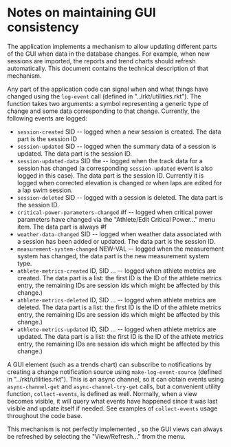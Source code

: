 # Notes on maintaining GUI consistency

The application implements a mechanism to allow updating different parts of
the GUI when data in the database changes.  For example, when new sessions are
imported, the reports and trend charts should refresh automatically.  This
document contains the technical description of that mechanism.

Any part of the application code can signal when and what things have changed
using the `log-event` call (defined in "../rkt/utilities.rkt").  The function
takes two arguments: a symbol representing a generic type of change and some
data corresponding to that change.  Currently, the following events are
logged:

* `session-created` SID -- logged when a new session is created.  The data
  part is the session ID
* `session-updated` SID -- logged when the summary data of a session is
  updated.  The data part is the session ID.
* `session-updated-data` SID the -- logged when the track data for a session
  has changed (a corresponding `session-updated` event is also logged in this
  case).  The data part is the session ID. Currently it is logged when
  corrected elevation is changed or when laps are edited for a lap swim
  session.
* `session-deleted` SID -- logged with a session is deleted.  The data part is
  the session ID.
* `critical-power-parameters-changed` #f -- logged when critical power
  parameters have changed via the "Athlete/Edit Critical Power..." menu item.
  The data part is always #f
* `weather-data-changed` SID -- logged when weather data associated with a
  session has been added or updated.  The data part is the session ID.
* `measurement-system-changed` NEW-VAL -- logged when the measurement system
  has changed, the data part is the new measurement system type.
* `athlete-metrics-created` ID, SID ... -- logged when athlete metrics are
  created.  The data part is a list: the first ID is the ID of the athlete
  metrics entry, the remaining IDs are session ids which might be affected by
  this change.)
* `athlete-metrics-deleted` ID, SID ... -- logged when athlete metrics are
  deleted.  The data part is a list: the first ID is the ID of the athlete
  metrics entry, the remaining IDs are session ids which might be affected by
  this change.)
* `athlete-metrics-updated` ID, SID ... -- logged when athlete metrics are
  updated.  The data part is a list: the first ID is the ID of the athlete
  metrics entry, the remaining IDs are session ids which might be affected by
  this change.)

A GUI element (such as a trends chart) can subscribe to notifications by
creating a change notification source using `make-log-event-source` (defined
in "../rkt/utilities.rkt").  This is an async channel, so it can obtain events
using `async-channel-get` and `async-channel-try-get` calls, but a convenient
utility function, `collect-events`, is defined as well.  Normally, when a view
becomes visible, it will query what events have happened since it was last
visible and update itself if needed.  See examples of `collect-events` usage
throughout the code base.

This mechanism is not perfectly implemented , so the GUI views can always be
refreshed by selecting the "View/Refresh..." from the menu.

